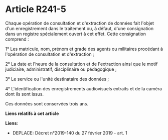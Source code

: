 # Article R241-5

Chaque opération de consultation et d'extraction de données fait l'objet d'un enregistrement dans le traitement ou, à défaut,
d'une consignation dans un registre spécialement ouvert à cet effet. Cette consignation comprend : 

1° Les matricule, nom, prénom et grade des agents ou militaires procédant à l'opération de consultation et d'extraction ; 

2° La date et l'heure de la consultation et de l'extraction ainsi que le motif judiciaire, administratif, disciplinaire ou
pédagogique ; 

3° Le service ou l'unité destinataire des données ; 

4° L'identification des enregistrements audiovisuels extraits et de la caméra dont ils sont issus. 

Ces données sont conservées trois ans.

**Liens relatifs à cet article**

**Liens**:

  - DEPLACE: Décret n°2019-140 du 27 février 2019 - art. 1
